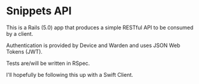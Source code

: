 # Snippets API

This is a Rails (5.0) app that produces a simple RESTful API to be consumed by a client.

Authentication is provided by Device and Warden and uses JSON Web Tokens (JWT).

Tests are/will be written in RSpec.

I'll hopefully be following this up with a Swift Client.
